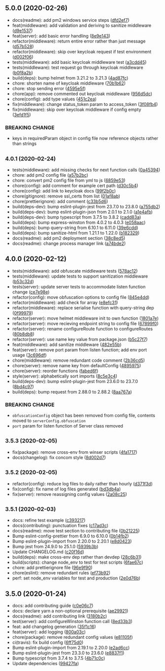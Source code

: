 ## 5.0.0 (2020-02-26)

-   docs(readme): add pm2 windows service steps ([dfd2ef7](https://github.com/Somerset-SIDeR-Programme/ydh-sider-obfuscation-service/commit/dfd2ef7))
-   feat(middleware): add validation and deriving to sanitize middleware ([d9e1537](https://github.com/Somerset-SIDeR-Programme/ydh-sider-obfuscation-service/commit/d9e1537))
-   feat(server): add basic error handling ([8e9e143](https://github.com/Somerset-SIDeR-Programme/ydh-sider-obfuscation-service/commit/8e9e143))
-   refactor(middleware): return entire error rather than just message ([d57b528](https://github.com/Somerset-SIDeR-Programme/ydh-sider-obfuscation-service/commit/d57b528))
-   refactor(middleware): skip over keycloak request if test environment ([d002f06](https://github.com/Somerset-SIDeR-Programme/ydh-sider-obfuscation-service/commit/d002f06))
-   tests(middleware): add basic keycloak middleware test ([a3cdd45](https://github.com/Somerset-SIDeR-Programme/ydh-sider-obfuscation-service/commit/a3cdd45))
-   tests(middleware): test request go through keycloak middleware ([b0f8a2b](https://github.com/Somerset-SIDeR-Programme/ydh-sider-obfuscation-service/commit/b0f8a2b))
-   build(deps): bump helmet from 3.21.2 to 3.21.3 ([4ad87fc](https://github.com/Somerset-SIDeR-Programme/ydh-sider-obfuscation-service/commit/4ad87fc))
-   chore: shorten name of keycloak middleware ([70b1b62](https://github.com/Somerset-SIDeR-Programme/ydh-sider-obfuscation-service/commit/70b1b62))
-   chore: stop sending error ([4595e5f](https://github.com/Somerset-SIDeR-Programme/ydh-sider-obfuscation-service/commit/4595e5f))
-   chore(app): remove commented out keycloak middleware ([956d5dc](https://github.com/Somerset-SIDeR-Programme/ydh-sider-obfuscation-service/commit/956d5dc))
-   chore(config): add type values ([451c2ea](https://github.com/Somerset-SIDeR-Programme/ydh-sider-obfuscation-service/commit/451c2ea))
-   fix(middleware): change status_token param to access_token ([3f08fb4](https://github.com/Somerset-SIDeR-Programme/ydh-sider-obfuscation-service/commit/3f08fb4))
-   fix(middleware): skip over keycloak middleware if config empty ([3efd1f5](https://github.com/Somerset-SIDeR-Programme/ydh-sider-obfuscation-service/commit/3efd1f5))

### BREAKING CHANGE

-   keys in requiredParam object in config file now reference objects rather than strings

## <small>4.0.1 (2020-02-24)</small>

-   tests(middleware): add missing checks for next function calls ([0a45394](https://github.com/Somerset-SIDeR-Programme/ydh-sider-obfuscation-service/commit/0a45394))
-   chore: add pm2 config file ([a57b2bc](https://github.com/Somerset-SIDeR-Programme/ydh-sider-obfuscation-service/commit/a57b2bc))
-   chore: convert pm2 config file from yml to js ([6859e53](https://github.com/Somerset-SIDeR-Programme/ydh-sider-obfuscation-service/commit/6859e53))
-   chore(config): add comment for example cert path ([d30c5b4](https://github.com/Somerset-SIDeR-Programme/ydh-sider-obfuscation-service/commit/d30c5b4))
-   chore(config): add link to keycloak docs ([99f2b0c](https://github.com/Somerset-SIDeR-Programme/ydh-sider-obfuscation-service/commit/99f2b0c))
-   chore(gitignore): remove ssl_certs from list ([01af8ab](https://github.com/Somerset-SIDeR-Programme/ydh-sider-obfuscation-service/commit/01af8ab))
-   chore(prettierignore): add comment ([c33b5d6](https://github.com/Somerset-SIDeR-Programme/ydh-sider-obfuscation-service/commit/c33b5d6))
-   build(deps-dev): bump eslint-plugin-jest from 23.7.0 to 23.8.0 ([a755db2](https://github.com/Somerset-SIDeR-Programme/ydh-sider-obfuscation-service/commit/a755db2))
-   build(deps-dev): bump eslint-plugin-json from 2.0.1 to 2.1.0 ([a1e4afb](https://github.com/Somerset-SIDeR-Programme/ydh-sider-obfuscation-service/commit/a1e4afb))
-   build(deps-dev): bump typescript from 3.7.5 to 3.8.2 ([cadd83a](https://github.com/Somerset-SIDeR-Programme/ydh-sider-obfuscation-service/commit/cadd83a))
-   build(deps): bump express-winston from 4.0.2 to 4.0.3 ([e058aac](https://github.com/Somerset-SIDeR-Programme/ydh-sider-obfuscation-service/commit/e058aac))
-   build(deps): bump query-string from 6.10.1 to 6.11.0 ([39e6cdd](https://github.com/Somerset-SIDeR-Programme/ydh-sider-obfuscation-service/commit/39e6cdd))
-   build(deps): bump sanitize-html from 1.21.1 to 1.22.0 ([b182329](https://github.com/Somerset-SIDeR-Programme/ydh-sider-obfuscation-service/commit/b182329))
-   docs(readme): add pm2 deployment section ([38c8ed5](https://github.com/Somerset-SIDeR-Programme/ydh-sider-obfuscation-service/commit/38c8ed5))
-   docs(readme): change process manager link ([a74bde2](https://github.com/Somerset-SIDeR-Programme/ydh-sider-obfuscation-service/commit/a74bde2))

## 4.0.0 (2020-02-12)

-   tests(middleware): add obfuscate middleware tests ([578ac12](https://github.com/Somerset-SIDeR-Programme/ydh-sider-obfuscation-service/commit/578ac12))
-   tests(middleware): update tests to support sanitization middleware ([b53c32d](https://github.com/Somerset-SIDeR-Programme/ydh-sider-obfuscation-service/commit/b53c32d))
-   tests(server): update server tests to accommodate listen function change ([ce7e98e](https://github.com/Somerset-SIDeR-Programme/ydh-sider-obfuscation-service/commit/ce7e98e))
-   refactor(config): move obfuscation options to config file ([845e4dd](https://github.com/Somerset-SIDeR-Programme/ydh-sider-obfuscation-service/commit/845e4dd))
-   refactor(middleware): add check for array ([e8efc31](https://github.com/Somerset-SIDeR-Programme/ydh-sider-obfuscation-service/commit/e8efc31))
-   refactor(middleware): replace serialise function with query-string dep ([0f99979](https://github.com/Somerset-SIDeR-Programme/ydh-sider-obfuscation-service/commit/0f99979))
-   refactor(server): move helmet middleware init to own function ([1801a7e](https://github.com/Somerset-SIDeR-Programme/ydh-sider-obfuscation-service/commit/1801a7e))
-   refactor(server): move recieving endpoint string to config file ([67899f0](https://github.com/Somerset-SIDeR-Programme/ydh-sider-obfuscation-service/commit/67899f0))
-   refactor(server): rename configureRoute function to configureRoutes ([80b8db8](https://github.com/Somerset-SIDeR-Programme/ydh-sider-obfuscation-service/commit/80b8db8))
-   refactor(server): use name key value from package.json ([b5c27f7](https://github.com/Somerset-SIDeR-Programme/ydh-sider-obfuscation-service/commit/b5c27f7))
-   feat(middleware): add sanitize middleware ([482e55b](https://github.com/Somerset-SIDeR-Programme/ydh-sider-obfuscation-service/commit/482e55b))
-   feat(server): remove port param from listen function; add env port usage ([3c696df](https://github.com/Somerset-SIDeR-Programme/ydh-sider-obfuscation-service/commit/3c696df))
-   chore(middleware): remove redundant code comment ([2b36cd5](https://github.com/Somerset-SIDeR-Programme/ydh-sider-obfuscation-service/commit/2b36cd5))
-   chore(server): remove name key from defaultConfig ([4895975](https://github.com/Somerset-SIDeR-Programme/ydh-sider-obfuscation-service/commit/4895975))
-   chore(server): reorder functions ([fabed6f](https://github.com/Somerset-SIDeR-Programme/ydh-sider-obfuscation-service/commit/fabed6f))
-   style(server): alphabetically sort imports ([8c5e3c4](https://github.com/Somerset-SIDeR-Programme/ydh-sider-obfuscation-service/commit/8c5e3c4))
-   build(deps-dev): bump eslint-plugin-jest from 23.6.0 to 23.7.0 ([8bd4c97](https://github.com/Somerset-SIDeR-Programme/ydh-sider-obfuscation-service/commit/8bd4c97))
-   build(deps): bump request from 2.88.0 to 2.88.2 ([8aa767a](https://github.com/Somerset-SIDeR-Programme/ydh-sider-obfuscation-service/commit/8aa767a))

### BREAKING CHANGE

-   `obfuscationConfig` object has been removed from config file, contents moved to `serverConfig.obfuscation`
-   `port` param for listen function of Server class removed

## <small>3.5.3 (2020-02-05)</small>

-   fix(package): remove cross-env from winser scripts ([4fa1717](https://github.com/Somerset-SIDeR-Programme/ydh-sider-obfuscation-service/commit/4fa1717))
-   docs(changelog): fix concom style ([8d002d7](https://github.com/Somerset-SIDeR-Programme/ydh-sider-obfuscation-service/commit/8d002d7))

## <small>3.5.2 (2020-02-05)</small>

-   refactor(config): reduce log files to daily rather than hourly ([d371f3d](https://github.com/Somerset-SIDeR-Programme/ydh-sider-obfuscation-service/commit/d371f3d))
-   fix(config): fix name of log files generated ([bd3db4a](https://github.com/Somerset-SIDeR-Programme/ydh-sider-obfuscation-service/commit/bd3db4a))
-   fix(server): remove reassigning config values ([2a08c25](https://github.com/Somerset-SIDeR-Programme/ydh-sider-obfuscation-service/commit/2a08c25))

## <small>3.5.1 (2020-02-03)</small>

-   docs: refine test example ([c393217](https://github.com/Somerset-SIDeR-Programme/ydh-sider-obfuscation-service/commit/c393217))
-   docs(contributing): punctuation fixes ([c17ad3c](https://github.com/Somerset-SIDeR-Programme/ydh-sider-obfuscation-service/commit/c17ad3c))
-   docs(readme): move test section to contributing file ([0b21225](https://github.com/Somerset-SIDeR-Programme/ydh-sider-obfuscation-service/commit/0b21225))
-   Bump eslint-config-prettier from 6.9.0 to 6.10.0 ([0b14fb2](https://github.com/Somerset-SIDeR-Programme/ydh-sider-obfuscation-service/commit/0b14fb2))
-   Bump eslint-plugin-import from 2.20.0 to 2.20.1 ([e8d0423](https://github.com/Somerset-SIDeR-Programme/ydh-sider-obfuscation-service/commit/e8d0423))
-   Bump jest from 24.9.0 to 25.1.0 ([5939b3b](https://github.com/Somerset-SIDeR-Programme/ydh-sider-obfuscation-service/commit/5939b3b))
-   Update CHANGELOG.md ([c20f16d](https://github.com/Somerset-SIDeR-Programme/ydh-sider-obfuscation-service/commit/c20f16d))
-   build(deps): make cross-env dep rather than devdep ([28c6b31](https://github.com/Somerset-SIDeR-Programme/ydh-sider-obfuscation-service/commit/28c6b31))
-   build(scripts): change node_env to test for test scripts ([6fae67c](https://github.com/Somerset-SIDeR-Programme/ydh-sider-obfuscation-service/commit/6fae67c))
-   chore: add prettierignore file ([96e9f90](https://github.com/Somerset-SIDeR-Programme/ydh-sider-obfuscation-service/commit/96e9f90))
-   chore(eslint): remove redundant rules ([ef73b92](https://github.com/Somerset-SIDeR-Programme/ydh-sider-obfuscation-service/commit/ef73b92))
-   perf: set node_env variables for test and production ([2e0d76b](https://github.com/Somerset-SIDeR-Programme/ydh-sider-obfuscation-service/commit/2e0d76b))

## 3.5.0 (2020-01-24)

-   docs: add contributing guide ([c0e06c7](https://github.com/Somerset-SIDeR-Programme/ydh-sider-obfuscation-service/commit/c0e06c7))
-   docs: declare yarn a non-optional prerequisite ([ae29921](https://github.com/Somerset-SIDeR-Programme/ydh-sider-obfuscation-service/commit/ae29921))
-   docs(readme): add contributing link ([3180b2c](https://github.com/Somerset-SIDeR-Programme/ydh-sider-obfuscation-service/commit/3180b2c))
-   test(server): add configureWinston function call ([8ed33b3](https://github.com/Somerset-SIDeR-Programme/ydh-sider-obfuscation-service/commit/8ed33b3))
-   feat: add changelog generation ([35f1c16](https://github.com/Somerset-SIDeR-Programme/ydh-sider-obfuscation-service/commit/35f1c16))
-   feat(server): add logging ([800a03c](https://github.com/Somerset-SIDeR-Programme/ydh-sider-obfuscation-service/commit/800a03c))
-   chore(package): remove redundant config values ([e81105f](https://github.com/Somerset-SIDeR-Programme/ydh-sider-obfuscation-service/commit/e81105f))
-   ci(travis): fix build config ([6ff75d0](https://github.com/Somerset-SIDeR-Programme/ydh-sider-obfuscation-service/commit/6ff75d0))
-   Bump eslint-plugin-import from 2.19.1 to 2.20.0 ([e2ad6cc](https://github.com/Somerset-SIDeR-Programme/ydh-sider-obfuscation-service/commit/e2ad6cc))
-   Bump eslint-plugin-jest from 23.3.0 to 23.6.0 ([e8837f1](https://github.com/Somerset-SIDeR-Programme/ydh-sider-obfuscation-service/commit/e8837f1))
-   Bump typescript from 3.7.4 to 3.7.5 ([4b71c0c](https://github.com/Somerset-SIDeR-Programme/ydh-sider-obfuscation-service/commit/4b71c0c))
-   Update dependencies ([99427fa](https://github.com/Somerset-SIDeR-Programme/ydh-sider-obfuscation-service/commit/99427fa))
